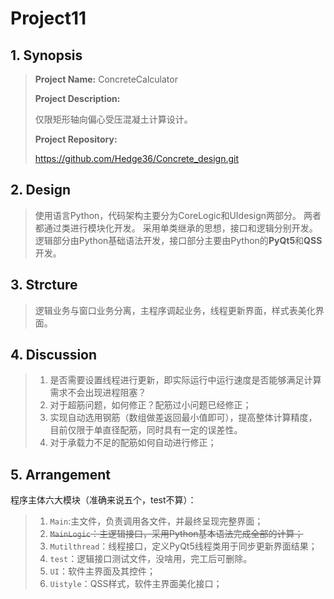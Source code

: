 # Project11
## 1. Synopsis
> **Project Name:** 	ConcreteCalculator
>
> **Project Description:**
>
> 仅限矩形轴向偏心受压混凝土计算设计。
>
> **Project Repository:**
>
> https://github.com/Hedge36/Concrete_design.git

## 2. Design

> 使用语言Python，代码架构主要分为CoreLogic和UIdesign两部分。 两者都通过类进行模块化开发。 采用单类继承的思想，接口和逻辑分别开发。 逻辑部分由Python基础语法开发，接口部分主要由Python的**PyQt5**和**QSS**开发。

## 3. Strcture

> 逻辑业务与窗口业务分离，主程序调起业务，线程更新界面，样式表美化界面。

## 4. Discussion

> 1. 是否需要设置线程进行更新，即实际运行中运行速度是否能够满足计算需求不会出现进程阻塞？
> 2. 对于超筋问题，如何修正？配筋过小问题已经修正；
> 3. 实现自动选用钢筋（数组做差返回最小值即可），提高整体计算精度，目前仅限于单直径配筋，同时具有一定的误差性。
> 4. 对于承载力不足的配筋如何自动进行修正；



## 5. Arrangement

程序主体六大模块（准确来说五个，test不算）：

> 1. `Main`:主文件，负责调用各文件，并最终呈现完整界面；
> 2. ~~`MainLogic`：主逻辑接口，采用Python基本语法完成全部的计算；~~
> 3. `Mutilthread`：线程接口，定义PyQt5线程类用于同步更新界面结果；
> 4. `test`：逻辑接口测试文件，没啥用，完工后可删除。
> 5. `UI`：软件主界面及其控件；
> 6. `Uistyle`：QSS样式，软件主界面美化接口；

